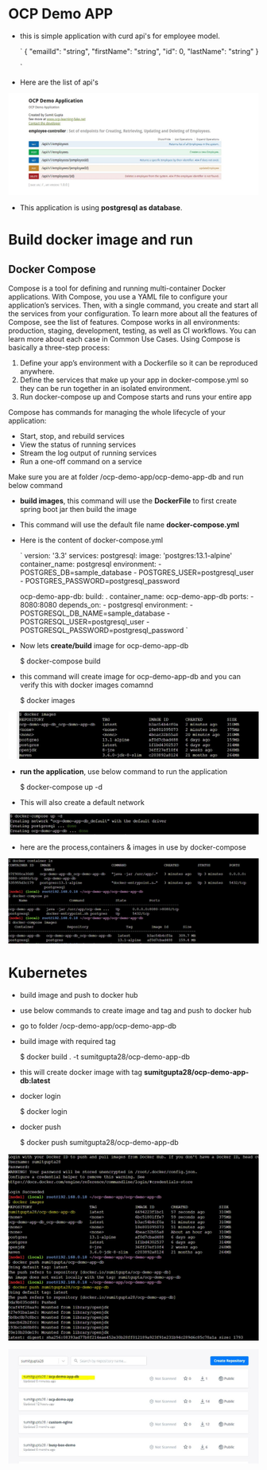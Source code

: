 # OCP Demo APP


*	this is simple application with curd api's for employee model.

	`
	  {
	    "emailId": "string",
	    "firstName": "string",
	    "id": 0,
	    "lastName": "string"
	  }
	
	`
*	Here are the list of api's 

![API's](images/emp-service-apis.JPG) 


*	This application is using **postgresql as database**.



# Build docker image and run

## Docker Compose

Compose is a tool for defining and running multi-container Docker applications. With Compose, you use a YAML file to configure your application’s services. 
Then, with a single command, you create and start all the services from your configuration. To learn more about all the features of Compose, see the list of features.
Compose works in all environments: production, staging, development, testing, as well as CI workflows. You can learn more about each case in Common Use Cases.
Using Compose is basically a three-step process:


1.  Define your app’s environment with a Dockerfile so it can be reproduced anywhere.
2.	Define the services that make up your app in docker-compose.yml so they can be run together in an isolated environment.
3.	Run docker-compose up and Compose starts and runs your entire app


Compose has commands for managing the whole lifecycle of your application:

*	Start, stop, and rebuild services
*	View the status of running services
*	Stream the log output of running services
*	Run a one-off command on a service

Make sure you are at folder /ocp-demo-app/ocp-demo-app-db and run below command

*   **build images**, this command will use the **DockerFile** to first create spring boot jar then build the image 
* 	This command will use the default file name **docker-compose.yml** 
* 	Here is the content of docker-compose.yml

	`
	version: '3.3'
	services:
	  postgresql:
	    image: 'postgres:13.1-alpine' 
	    container_name: postgresql
	    environment:
	     - POSTGRES_DB=sample_database
	     - POSTGRES_USER=postgresql_user
	     - POSTGRES_PASSWORD=postgresql_password
	  
	  ocp-demo-app-db:
	    build: .
	    container_name: ocp-demo-app-db
	    ports:
	      - 8080:8080
	    depends_on:
	      - postgresql
	    environment:
	      - POSTGRESQL_DB_NAME=sample_database
	      - POSTGRESQL_USER=postgresql_user
	      - POSTGRESQL_PASSWORD=postgresql_password
      `


*	Now lets **create/build** image for ocp-demo-app-db

	$ docker-compose build
	
	
* 	this command will create image for ocp-demo-app-db and you can verify this with docker images comamnd

	$ docker images
	
	
![Docker-compose build](images/compose-build.JPG) 
	
*   **run the application**, use below command to run the application


	$ docker-compose up -d

* 	This will also create a default network

![Docker-compose build](images/compose-up.JPG) 	


* 	here are the process,containers & images in use by docker-compose

![Docker-compose build](images/compose-all.JPG) 	


# Kubernetes


*	build image and push to docker hub	

*	use below commands to create image and tag and push to docker hub

*	go to folder /ocp-demo-app/ocp-demo-app-db

*	build image with required tag

	$ docker build . -t sumitgupta28/ocp-demo-app-db
	
*	this will create docker image with tag	**sumitgupta28/ocp-demo-app-db:latest**

*	docker login
	
	$ docker login

*	docker push

	$ docker push sumitgupta28/ocp-demo-app-db
	
	
![Docker Push](images/docker-push.JPG) 

![Docker Push](images/docker-push-1.JPG) 
	

